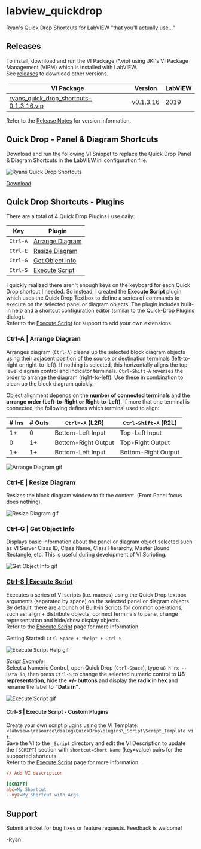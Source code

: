 # labview_quickdrop
Ryan's Quick Drop Shortcuts for LabVIEW "that you'll actually use..."

## Releases
To install, download and run the VI Package (\*.vip) using JKI's VI Package Management (VIPM) which is installed with LabVIEW.<br>
See [releases](master/releases) to download other versions.

| VI Package | Version | LabVIEW |
| --- | --- | --- |
| [ryans_quick_drop_shortcuts-0.1.3.16.vip](releases\ryans_quick_drop_shortcuts-0.1.3.16.vip) | v0.1.3.16 | 2019 |

Refer to the [Release Notes](docs/ReleaseNotes.md) for version information.<br>

## Quick Drop - Panel & Diagram Shortcuts
Download and run the following VI Snippet to replace the Quick Drop Panel & Diagram Shortcuts in the LabVIEW.ini configuration file.

![Ryans Quick Drop Shortcuts](docs/PanelDiagramShortcuts.png)

[Download](docs/PanelDiagramShortcuts.png?raw=True)

## Quick Drop Shortcuts - Plugins
There are a total of 4 Quick Drop Plugins I use daily:

| Key | Plugin |
| --- | --- |
| `Ctrl-A` | [Arrange Diagram](#ctrl-a-arrange-diagram) |
| `Ctrl-E` | [Resize Diagram](#ctrl-e-resize-diagram) |
| `Ctrl-G` | [Get Object Info](#ctrl-g-get-object-info) |
| `Ctrl-S` | [Execute Script](#ctrl-s-execute-script) |

I quickly realized there aren't enough keys on the keyboard for each Quick Drop shortcut I needed. So instead, I created the **Execute Script** plugin which uses the Quick Drop Textbox to define a series of commands to execute on the selected panel or diagram objects. The plugin includes built-in help and a shortcut configuration editor (similar to the Quick-Drop Plugins dialog). <br>
Refer to the [Execute Script](docs/ExecuteScript.md) for support to add your own extensions.

### Ctrl-A | Arrange Diagram
Arranges diagram (`Ctrl-A`) cleans up the selected block diagram objects using their adjacent position of the source or destination terminals (left-to-right or right-to-left). If nothing is selected, this horizontally aligns the top level diagram control and indicator terminals. `Ctrl-Shift-A` reverses the order to arrange the diagram (right-to-left). Use these in combination to clean up the block diagram quickly.

Object alignment depends on the **number of connected terminals** and the **arrange order (Left-to-Right or Right-to-Left)**. If more that one terminal is connected, the following defines which terminal used to align:

| # Ins | # Outs | `Ctrl=-A` (L2R) | `Ctrl-Shift-A` (R2L) |
| --- | --- | --- | --- |
| 1+ | 0 | Bottom-Left Input | Top-Left Input |
| 0 | 1+ | Bottom-Right Output | Top-Right Output |
| 1+ | 1+ | Bottom-Left Input | Bottom-Right Output |

![Arrange Diagram gif](docs/ArrangeDiagram.gif)


### Ctrl-E | Resize Diagram
Resizes the block diagram window to fit the content. (Front Panel focus does nothing).

![Resize Diagram gif](docs/ResizeDiagram.gif)


### Ctrl-G | Get Object Info
Displays basic information about the panel or diagram object selected such as VI Server Class ID, Class Name, Class Hierarchy, Master Bound Rectangle, etc. This is useful during development of VI Scripting.

![Get Object Info gif](docs/GetInfo.gif)


### [Ctrl-S | Execute Script](docs/ExecuteScript.md)
Executes a series of VI scripts (i.e. macros) using the Quick Drop textbox arguments (separated by space) on the selected panel or diagram objects. By default, there are a bunch of [Built-in Scripts](docs/ExecuteScript.md) for common operations, such as: align + distribute objects, connect terminals to pane, change representation and hide/show display objects. <br>
Refer to the [Execute Script](docs/ExecuteScript.md) page for more information.

Getting Started: `Ctrl-Space + "help" + Ctrl-S`

![Execute Script Help gif](docs/ExecuteScriptHelp.gif)

*Script Example:*<br> Select a Numeric Control, open Quick Drop (`Ctrl-Space`), type `u8 h rx -- Data in`, then press `Ctrl-S` to change the selected numeric control to **U8 representation**, hide the **+/- buttons** and display the **radix in hex** and rename the label to **"Data in"**.

![Execute Script gif](docs/ExecuteScript.gif)

#### Ctrl-S | Execute Script - Custom Plugins
Create your own script plugins using the VI Template:<br>
`<labview>\resource\dialog\QuickDrop\plugins\_Script\Script_Template.vit`.<br>
Save the VI to the `_Script` directory and edit the VI Description to update the `[SCRIPT]` section with `shortcut=Short Name` (key=value) pairs for the supported shortcuts. <br>
Refer to the [Execute Script](docs/ExecuteScript.md) page for more information.
```ini
// Add VI description

[SCRIPT]
abc=My Shortcut
--xyz=My Shortcut with Args
```

## Support
Submit a ticket for bug fixes or feature requests. Feedback is welcome!

-Ryan

